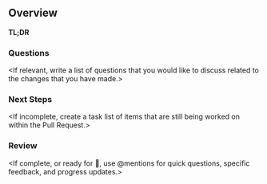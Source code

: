 ## Overview

**TL;DR**
<One to two sentence description of the issue you are encountering or trying to solve.>

<Link to related issue. Type `closes #RELATEDISSUENUMBER` to establish a link.>

### Questions

<If relevant, write a list of questions that you would like to discuss related to the changes that you have made.>

### Next Steps

<If incomplete, create a task list of items that are still being worked on within the Pull Request.>

### Review

<If complete, or ready for :eyes:, use @mentions for quick questions, specific feedback, and progress updates.>
